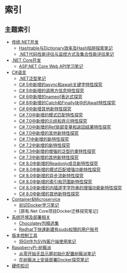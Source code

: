 # 索引

## 主题索引

* [传统.NET开发]()
  - [Hashtable与Dictionary效率及Hash陷阱探索笔记]()
  - [.NET代码性能评估与监控方式及集合性能评估笔记]()
* [.NET Core开发]()
  - [ASP.NET Core Web API学习笔记]()
* [C#语言]()
  - [.NET泛型笔记]()
  - [C# 5中新增的async和await关键字特性探究]()
  - [C# 5中新增的调用方信息特性探究]()
  - [C# 6中新增的nameof表达式探究]()
  - [C# 6中新增的Catch和Finally块中的Await特性探究]()
  - [C# 6中新增其他新特性探究]()
  - [C# 7.0中新增的模式匹配特性探究]()
  - [C# 7.0中新增的元组和弃元特性探究]()
  - [C# 7.0中新增的Ref局部变量和返回结果特性探究]()
  - [C# 7.0中新增的其他新特性探究]()
  - [C# 7.1中新增的新特性探究]()
  - [C# 7.2中新增的新特性探究]()
  - [C# 7.3中新增的增强的泛型约束特性探究]()
  - [C# 7.3中新增的其他新特性探究]()
  - [C# 8.0中新增的Readonly成员新特性探究]()
  - [C# 8.0中新增的模式匹配增强功能特性探究]()
  - [C# 8.0中新增的异步流新特性探究]()
  - [C# 8.0中新增的索引和范围新特性探究]()
  - [C# 8.0中新增的内插逐字字符串的增强功能新特性探究]()
  - [C# 8.0中新增的其他新特性探究]()
* [Container&Microservice]()
  - [初识Docker学习笔记](2020-11-17-1.md)
  - [原有.Net Core项目Docker迁移探究笔记]
* [系统环境及部署相关]()
  - [Chocolatey包精选集]()
  - [Redhat下快速新建有sudo权限的用户账号](2019-11-06-1.md)
* [版本控制工具]()
  - [将Git作为SVN客户端使用笔记](2019-11-05-1.md)
* [RaspberryPi-树莓派]()
  - [从零开始无显示屏初始化配置树莓派笔记](2020-11-12-1.md)
  - [在树莓派上安装部署Docker探究笔记](2020-11-13-1.md)
* [硬件知识]()
